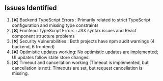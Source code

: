 ## Issues Identified
1. [❌] Backend TypeScript Errors : Primarily related to strict TypeScript configuration and missing type constraints
2. [❌] Frontend TypeScript Errors : JSX syntax issues and React component structure problems
3. [❌] Security Vulnerabilities : Both projects have npm audit warnings (4 backend, 6 frontend)
4. [❌] Optimistic updates working: No optimistic updates are implemented; UI updates follow state store changes.
5. [❌] Timeout and cancellation working (Timeout is implemented, but cancellation is not): Timeouts are set, but request cancellation is
       missing.